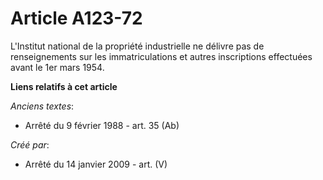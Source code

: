 # Article A123-72

L'Institut national de la propriété industrielle ne délivre pas de renseignements sur les immatriculations et autres
inscriptions effectuées avant le 1er mars 1954.

**Liens relatifs à cet article**

_Anciens textes_:

  - Arrêté du 9 février 1988 - art. 35 (Ab)

_Créé par_:

  - Arrêté du 14 janvier 2009 - art. (V)
